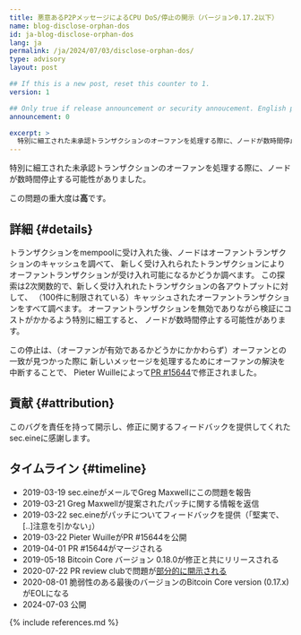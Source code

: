 ```yaml
---
title: 悪意あるP2PメッセージによるCPU DoS/停止の開示（バージョン0.17.2以下）
name: blog-disclose-orphan-dos
id: ja-blog-disclose-orphan-dos
lang: ja
permalink: /ja/2024/07/03/disclose-orphan-dos/
type: advisory
layout: post

## If this is a new post, reset this counter to 1.
version: 1

## Only true if release announcement or security annoucement. English posts only
announcement: 0

excerpt: >
  特別に細工された未承認トランザクションのオーファンを処理する際に、ノードが数時間停止する可能性がありました。
---
```


特別に細工された未承認トランザクションのオーファンを処理する際に、ノードが数時間停止する可能性がありました。

この問題の重大度は**高**です。

## 詳細 {#details}

トランザクションをmempoolに受け入れた後、ノードはオーファントランザクションのキャッシュを調べて、
新しく受け入れられたトランザクションによりオーファントランザクションが受け入れ可能になるかどうか調べます。
この探索は2次関数的で、新しく受け入れれたトランザクションの各アウトプットに対して、
（100件に制限されている）キャッシュされたオーファントランザクションをすべて調べます。
オーファントランザクションを無効でありながら検証にコストがかかるよう特別に細工すると、
ノードが数時間停止する可能性があります。

この停止は、（オーファンが有効であるかどうかにかかわらず）オーファンとの一致が見つかった際に
新しいメッセージを処理するためにオーファンの解決を中断することで、
Pieter Wuilleによって[PR #15644](https://github.com/bitcoin/bitcoin/pull/15644)で修正されました。

## 貢献 {#attribution}

このバグを責任を持って開示し、修正に関するフィードバックを提供してくれたsec.eineに感謝します。

## タイムライン {#timeline}

- 2019-03-19 sec.eineがメールでGreg Maxwellにこの問題を報告
- 2019-03-21 Greg Maxwellが提案されたパッチに関する情報を返信
- 2019-03-22 sec.eineがパッチについてフィードバックを提供（「堅実で、[..]注意を引かない」）
- 2019-03-22 Pieter WuilleがPR #15644を公開
- 2019-04-01 PR #15644がマージされる
- 2019-05-18 Bitcoin Core バージョン 0.18.0が修正と共にリリースされる
- 2020-07-22 PR review clubで問題が[部分的に開示される](https://bitcoincore.reviews/15644#l-285)
- 2020-08-01 脆弱性のある最後のバージョンのBitcoin Core version (0.17.x)がEOLになる
- 2024-07-03 公開

{% include references.md %}
